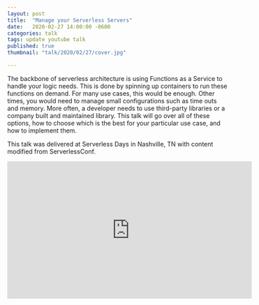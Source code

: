 ```yaml
---
layout: post
title:  "Manage your Serverless Servers"
date:   2020-02-27 14:00:00 -0600
categories: talk
tags: update youtube talk
published: true
thumbnail: "talk/2020/02/27/cover.jpg"

---
```


The backbone of serverless architecture is using Functions as a Service to handle your logic needs. This is done by spinning up containers to run these functions on demand. For many use cases, this would be enough. Other times, you would need to manage small configurations such as time outs and memory. More often, a developer needs to use third-party libraries or a company built and maintained library. This talk will go over all of these options, how to choose which is the best for your particular use case, and how to implement them.

This talk was delivered at Serverless Days in Nashville, TN with content modified from ServerlessConf. 

<iframe width="560" height="315" src="https://www.youtube.com/embed/81xlZYGOMc4" title="YouTube video player" frameborder="0" allow="accelerometer; autoplay; clipboard-write; encrypted-media; gyroscope; picture-in-picture" allowfullscreen></iframe>